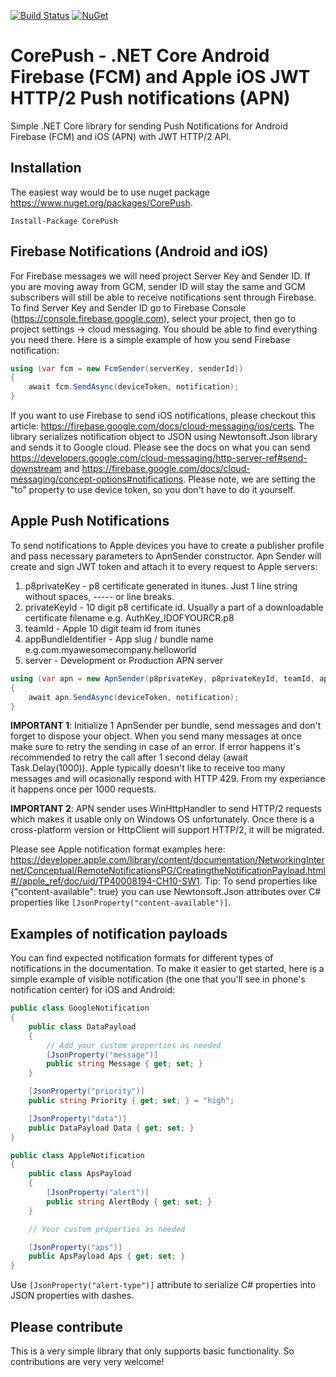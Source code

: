 [![Build Status](https://travis-ci.org/andrei-m-code/net-core-push-notifications.svg?branch=master)](https://travis-ci.org/andrei-m-code/net-core-push-notifications) [![NuGet](https://img.shields.io/nuget/v/CorePush.svg)](https://www.nuget.org/packages/CorePush/)


# CorePush - .NET Core Android Firebase (FCM) and Apple iOS JWT HTTP/2 Push notifications (APN)
Simple .NET Core library for sending Push Notifications for Android Firebase (FCM) and iOS (APN) with JWT HTTP/2 API.

## Installation

The easiest way would be to use nuget package https://www.nuget.org/packages/CorePush.

```
Install-Package CorePush
```
## Firebase Notifications (Android and iOS)

For Firebase messages we will need project Server Key and Sender ID. If you are moving away from GCM, sender ID will stay the same and GCM subscribers will still be able to receive notifications sent through Firebase. To find Server Key and Sender ID go to Firebase Console (https://console.firebase.google.com), select your project, then go to project settings -> cloud messaging. You should be able to find everything you need there. Here is a simple example of how you send Firebase notification:

```csharp
using (var fcm = new FcmSender(serverKey, senderId))
{
    await fcm.SendAsync(deviceToken, notification);
}
```
If you want to use Firebase to send iOS notifications, please checkout this article: https://firebase.google.com/docs/cloud-messaging/ios/certs.
The library serializes notification object to JSON using Newtonsoft.Json library and sends it to Google cloud. Please see the docs on what you can send https://developers.google.com/cloud-messaging/http-server-ref#send-downstream and https://firebase.google.com/docs/cloud-messaging/concept-options#notifications. Please note, we are setting the "to" property to use device token, so you don't have to do it yourself.

## Apple Push Notifications

To send notifications to Apple devices you have to create a publisher profile and pass necessary parameters to ApnSender constructor. Apn Sender will create and sign JWT token and attach it to every request to Apple servers:
1. p8privateKey - p8 certificate generated in itunes. Just 1 line string without spaces, ----- or line breaks.
2. privateKeyId - 10 digit p8 certificate id. Usually a part of a downloadable certificate filename e.g. AuthKey_IDOFYOURCR.p8</param>
3. teamId - Apple 10 digit team id from itunes
4. appBundleIdentifier - App slug / bundle name e.g.com.myawesomecompany.helloworld
5. server - Development or Production APN server

```csharp
using (var apn = new ApnSender(p8privateKey, p8privateKeyId, teamId, appBundleIdentifier, server)) 
{
    await apn.SendAsync(deviceToken, notification);
}
```
**IMPORTANT 1**: Initialize 1 ApnSender per bundle, send messages and don't forget to dispose your object. When you send many messages at once make sure to retry the sending in case of an error. If error happens it's recommended to retry the call after 1 second delay (await Task.Delay(1000)). Apple typically doesn't like to receive too many messages and will ocasionally respond with HTTP 429. From my experiance it happens once per 1000 requests.

**IMPORTANT 2**: APN sender uses WinHttpHandler to send HTTP/2 requests which makes it usable only on Windows OS unfortunately. Once there is a cross-platform version or HttpClient will support HTTP/2, it will be migrated.

Please see Apple notification format examples here: https://developer.apple.com/library/content/documentation/NetworkingInternet/Conceptual/RemoteNotificationsPG/CreatingtheNotificationPayload.html#//apple_ref/doc/uid/TP40008194-CH10-SW1.
Tip: To send properties like {"content-available": true} you can use Newtonsoft.Json attributes over C# properties like `[JsonProperty("content-available")]`.

## Examples of notification payloads
You can find expected notification formats for different types of notifications in the documentation. To make it easier to get started, here is a simple example of visible notification (the one that you'll see in phone's notification center) for iOS and Android:

```csharp
public class GoogleNotification
{
    public class DataPayload
    {
        // Add your custom properties as needed
        [JsonProperty("message")]
        public string Message { get; set; }
    }

    [JsonProperty("priority")]
    public string Priority { get; set; } = "high";

    [JsonProperty("data")]
    public DataPayload Data { get; set; }
}

public class AppleNotification
{
    public class ApsPayload
    {
        [JsonProperty("alert")]
        public string AlertBody { get; set; }
    }

    // Your custom properties as needed

    [JsonProperty("aps")]
    public ApsPayload Aps { get; set; }
}
```
Use `[JsonProperty("alert-type")]` attribute to serialize C# properties into JSON properties with dashes.

## Please contribute
This is a very simple library that only supports basic functionality. So contributions are very very welcome!

